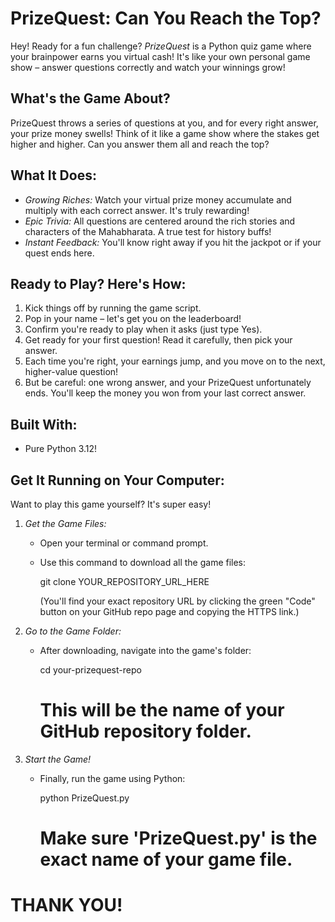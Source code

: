 # PrizeQuest: Can You Reach the Top?
Hey! Ready for a fun challenge? *PrizeQuest* is a Python quiz game where your brainpower earns you virtual cash! It's like your own personal game show – answer questions correctly and watch your winnings grow!

## What's the Game About?
PrizeQuest throws a series of questions at you, and for every right answer, your prize money swells! Think of it like a game show where the stakes get higher and higher. Can you answer them all and reach the top?

## What It Does:
* *Growing Riches:* Watch your virtual prize money accumulate and multiply with each correct answer. It's truly rewarding!
* *Epic Trivia:* All questions are centered around the rich stories and characters of the Mahabharata. A true test for history buffs!
* *Instant Feedback:* You'll know right away if you hit the jackpot or if your quest ends here.

## Ready to Play? Here's How:
1.  Kick things off by running the game script.
2.  Pop in your name – let's get you on the leaderboard!
3.  Confirm you're ready to play when it asks (just type Yes).
4.  Get ready for your first question! Read it carefully, then pick your answer.
5.  Each time you're right, your earnings jump, and you move on to the next, higher-value question!
6.  But be careful: one wrong answer, and your PrizeQuest unfortunately ends. You'll keep the money you won from your last correct answer.

## Built With:
* Pure Python 3.12!

## Get It Running on Your Computer:
Want to play this game yourself? It's super easy!
1.  *Get the Game Files:*
    * Open your terminal or command prompt.
    * Use this command to download all the game files:
        
        git clone YOUR_REPOSITORY_URL_HERE
        
        (You'll find your exact repository URL by clicking the green "Code" button on your GitHub repo page and copying the HTTPS link.)
2.  *Go to the Game Folder:*
    * After downloading, navigate into the game's folder:
        
        cd your-prizequest-repo
        # This will be the name of your GitHub repository folder.
        
3.  *Start the Game!*
    * Finally, run the game using Python:
        
        python PrizeQuest.py
        # Make sure 'PrizeQuest.py' is the exact name of your game file.
        
# THANK YOU!
